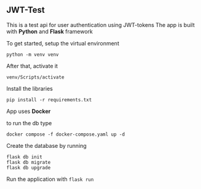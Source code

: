 ## JWT-Test

This is a test api for user authentication using JWT-tokens
The app is built with <b>Python</b> and <b>Flask</b> framework

To get started, setup the virtual environment
```
python -m venv venv 
```

After that, activate it

```
venv/Scripts/activate
```

Install the libraries

```
pip install -r requirements.txt
```

App uses **Docker**

to run the db type 
```
docker compose -f docker-compose.yaml up -d
```

Create the database by running
```
flask db init
flask db migrate
flask db upgrade
```

Run the application with ``flask run``
